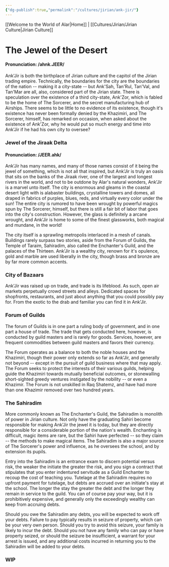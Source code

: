 ```yaml
---
{"dg-publish":true,"permalink":"/cultures/jirian/ank-jir/"}
---
```


[[Welcome to the World of Alar\|Home]] | [[Cultures/Jirian/Jirian Culture\|Jirian Culture]] 
# The Jewel of the Desert
#### Pronunciation: /ahnk.JEER/
Ank'Jir is both the birthplace of Jirian culture and the capitol of the Jirian trading empire. Technically, the boundaries for the city are the boundaries of the nation -- making it a city-state -- but Ank'Sah, Tan'Rul, Tan'Val, and Tan'Mar are all, also, considered part of the Jirian state. There is speculation over the existence of a third city-state, Ank'Zor, which is fabled to be the home of The Sorcerer, and the secret manufacturing hub of Airships. There seems to be little to no evidence of its existence, though it's existence has never been formally denied by the Khazimiri, and The Sorcerer, himself, has remarked on occasion, when asked about the existence of Ank'Zor, why he would put so much energy and time into Ank'Jir if he had his own city to oversee?

### Jewel of the Jiraak Delta
#### Pronunciation: /JEER.ahk/
Ank'Jir has many names, and many of those names consist of it being the jewel of something, which is not all that inspired, but Ank'Jir is truly an oasis that sits on the banks of the Jiraak river, one of the largest and longest rivers in the world, and not to be outdone by Alar's natural wonders, Ank'Jir is a marvel unto itself. The city is enormous and gleams in the coastal desert light with is alabaster buildings, crystalline towers and domes, all draped in fabrics of purples, blues, reds, and virtually every color under the sun! The entire city is rumored to have been wrought by powerful magics spun by The Sorcerer, himself, but there is still a fair bit of labor that goes into the city's construction. However, the glass is definitely a arcane wrought, and Ank'Jir is home to some of the finest glassworks, both magical and mundane, in the world! 

The city itself is a sprawling metropolis interlaced in a mesh of canals. Buildings rarely surpass two stories, aside from the Forum of Guilds, the Temple of Taraim, Sahiradim, also called the Enchanter's Guild, and the palaces of the Thirteen. Ank'Jir is a wealthy city, renown for it's opulence, gold and marble are used liberally in the city, though brass and bronze are by far more common accents. 

### City of Bazaars
Ank'Jir was raised up on trade, and trade is its lifeblood. As such, open air markets perpetually crowd streets and alleys. Dedicated spaces for shopfronts, restaurants, and just about anything that you could possibly pay for. From the exotic to the drab and familiar you can find it in Ank'Jir. 

### Forum of Guilds
The forum of Guilds is in one part a ruling body of government, and in one part a house of trade. The trade that gets conducted here, however, is conducted by guild masters and is rarely for goods. Services, however, are frequent commodities between guild masters and favors their currency. 

The Forum operates as a balance to both the noble houses and the Khazimiri, though their power only extends so far as Ank'Jir, and generally not beyond -- except in the pursuit of guild business where that may apply. The Forum seeks to protect the interests of their various guilds, helping guide the Khazimiri towards mutually beneficial outcomes, or stonewalling short-sighted greedy ventures instigated by the nobility -- or even a Khazimir. The Forum is not unskilled in Raq Shatemz, and have had more than one Khazimir removed over two hundred years. 

### The Sahiradim
More commonly known as The Enchanter's Guild, the Sahiradim is monolith of power in Jirian culture. Not only have the graduating Sahiri become responsible for making Ank'Jir the jewel it is today, but they are directly responsible for a considerable portion of the nation's wealth. Enchanting is difficult, magic items are rare, but the Sahiri have perfected -- so they claim -- the methods to make magical items. The Sahiradim is also a major source of The Sorcerer's power and influence, as he oversees the school, and by extension its pupils. 

Entry into the Sahiradim is an entrance exam to discern potential versus risk, the weaker the initiate the greater the risk, and you sign a contract that stipulates that you enter indentured servitude as a Guild Enchanter to recoup the cost of teaching you. Tutelage at the Sahiradim requires no upfront payment for tutelage, but debts are accrued over an initiate's stay at the school. The longer the stay the greater the debt and the longer they remain in service to the guild. You can of course pay your way, but it is prohibitively expensive, and generally only the exceedingly wealthy can keep from accruing debts. 

Should you owe the Sahiradim any debts, you will be expected to work off your debts. Failure to pay typically results in seizure of property, which can be your very own person. Should you try to avoid this seizure, your family is likely to incur the debt. Should you not have any family who can pay or have property seized, or should the seizure be insufficient, a warrant for your arrest is issued, and any additional costs incurred in returning you to the Sahiradim will be added to your debts. 

### WIP
